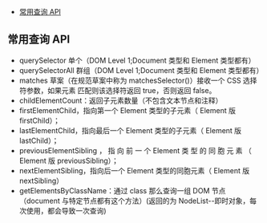 <!-- START doctoc generated TOC please keep comment here to allow auto update -->
<!-- DON'T EDIT THIS SECTION, INSTEAD RE-RUN doctoc TO UPDATE -->


- [常用查询 API](#%E5%B8%B8%E7%94%A8%E6%9F%A5%E8%AF%A2-api)

<!-- END doctoc generated TOC please keep comment here to allow auto update -->

## 常用查询 API

- querySelector 单个（DOM Level 1;Document 类型和 Element 类型都有）
- querySelectorAll 群组（DOM Level 1;Document 类型和 Element 类型都有）
- matches 草案（在规范草案中称为 matchesSelector()）接收一个 CSS 选择符参数，如果元素
  匹配则该选择符返回 true，否则返回 false。
- childElementCount：返回子元素数量（不包含文本节点和注释）
- firstElementChild，指向第一个 Element 类型的子元素（ Element 版 firstChild）；
- lastElementChild，指向最后一个 Element 类型的子元素（ Element 版 lastChild）；
- previousElementSibling ， 指 向 前 一 个 Element 类 型 的 同 胞 元 素 （ Element 版 previousSibling）；
- nextElementSibling，指向后一个 Element 类型的同胞元素（ Element 版 nextSibling）
- getElementsByClassName：通过 class 那么查询一组 DOM 节点（document 与特定节点都有这个方法）(返回的为 NodeList--即时对象，每次使用，都会导致一次查询)
